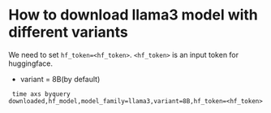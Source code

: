 # How to download llama3 model with different variants
We need to set `hf_token=<hf_token>`. `<hf_token>` is an input token for huggingface.
- variant = 8B(by default)

```
 time axs byquery downloaded,hf_model,model_family=llama3,variant=8B,hf_token=<hf_token>
```

